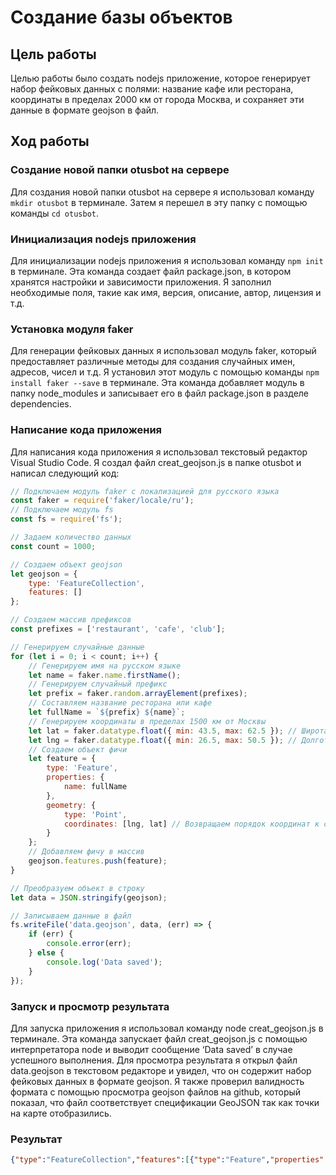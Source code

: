 # Создание базы объектов

## Цель работы

Целью работы было создать nodejs приложение, которое генерирует набор фейковых данных с полями: название кафе или ресторана, координаты в пределах 2000 км от города Москва, и сохраняет эти данные в формате geojson в файл.

## Ход работы

### Создание новой папки otusbot на сервере

Для создания новой папки otusbot на сервере я использовал команду `mkdir otusbot` в терминале. Затем я перешел в эту папку с помощью команды `cd otusbot`.

### Инициализация nodejs приложения

Для инициализации nodejs приложения я использовал команду `npm init` в терминале. Эта команда создает файл package.json, в котором хранятся настройки и зависимости приложения. Я заполнил необходимые поля, такие как имя, версия, описание, автор, лицензия и т.д.

### Установка модуля faker

Для генерации фейковых данных я использовал модуль faker, который предоставляет различные методы для создания случайных имен, адресов, чисел и т.д. Я установил этот модуль с помощью команды `npm install faker --save` в терминале. Эта команда добавляет модуль в папку node_modules и записывает его в файл package.json в разделе dependencies.

### Написание кода приложения

Для написания кода приложения я использовал текстовый редактор Visual Studio Code. Я создал файл creat_geojson.js в папке otusbot и написал следующий код:

```javascript
// Подключаем модуль faker с локализацией для русского языка
const faker = require('faker/locale/ru');
// Подключаем модуль fs
const fs = require('fs');

// Задаем количество данных
const count = 1000;

// Создаем объект geojson
let geojson = {
    type: 'FeatureCollection',
    features: []
};

// Создаем массив префиксов
const prefixes = ['restaurant', 'cafe', 'club'];

// Генерируем случайные данные
for (let i = 0; i < count; i++) {
    // Генерируем имя на русском языке
    let name = faker.name.firstName();
    // Генерируем случайный префикс
    let prefix = faker.random.arrayElement(prefixes);
    // Составляем название ресторана или кафе
    let fullName = `${prefix} ${name}`;
    // Генерируем координаты в пределах 1500 км от Москвы
    let lat = faker.datatype.float({ min: 43.5, max: 62.5 }); // Широта
    let lng = faker.datatype.float({ min: 26.5, max: 50.5 }); // Долгота
    // Создаем объект фичи
    let feature = {
        type: 'Feature',
        properties: {
            name: fullName
        },
        geometry: {
            type: 'Point',
            coordinates: [lng, lat] // Возвращаем порядок координат к стандартному
        }
    };
    // Добавляем фичу в массив
    geojson.features.push(feature);
}

// Преобразуем объект в строку
let data = JSON.stringify(geojson);

// Записываем данные в файл
fs.writeFile('data.geojson', data, (err) => {
    if (err) {
        console.error(err);
    } else {
        console.log('Data saved');
    }
});

```
### Запуск и просмотр результата
Для запуска приложения я использовал команду node creat_geojson.js в терминале. Эта команда запускает файл creat_geojson.js с помощью интерпретатора node и выводит сообщение ‘Data saved’ в случае успешного выполнения. Для просмотра результата я открыл файл data.geojson в текстовом редакторе и увидел, что он содержит набор фейковых данных в формате geojson. Я также проверил валидность формата с помощью просмотра geojson файлов на github, который показал, что файл соответствует спецификации GeoJSON так как точки на карте отобразились.

### Результат
```json
{"type":"FeatureCollection","features":[{"type":"Feature","properties":{"name":"cafe Rebecca"},"geometry":{"type":"Point","coordinates":[44.12,59.4]}},{"type":"Feature","properties":{"name":"club Howell"},"geometry":{"type":"Point","coordinates":[38.62,53.62]}},{"type":"Feature","properties":{"name":"cafe Kolby"},"geometry":{"type":"Point","coordinates":[41.15,51.97]}}]}
```
